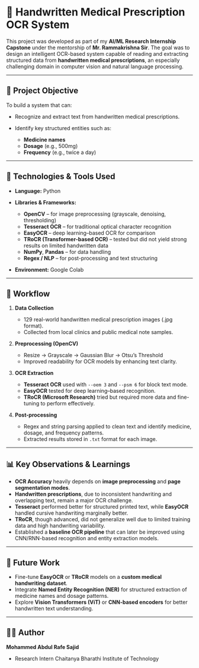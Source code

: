 # 📝 Handwritten Medical Prescription OCR System

This project was developed as part of my **AI/ML Research Internship Capstone** under the mentorship of **Mr. Rammakrishna Sir**.
The goal was to design an intelligent OCR-based system capable of reading and extracting structured data from **handwritten medical prescriptions**, an especially challenging domain in computer vision and natural language processing.

---

## 📌 Project Objective

To build a system that can:

* Recognize and extract text from handwritten medical prescriptions.
* Identify key structured entities such as:

  * **Medicine names**
  * **Dosage** (e.g., 500mg)
  * **Frequency** (e.g., twice a day)

---

## 🧠 Technologies & Tools Used

* **Language:** Python
* **Libraries & Frameworks:**

  * **OpenCV** – for image preprocessing (grayscale, denoising, thresholding)
  *  **Tesseract OCR** – for traditional optical character recognition
  *  **EasyOCR** – deep learning–based OCR for comparison
  *  **TRoCR (Transformer-based OCR)** – tested but did not yield strong results on limited handwritten data
  *  **NumPy**, **Pandas** – for data handling
  *  **Regex / NLP** – for post-processing and text structuring
* **Environment:** Google Colab

---

## 🔄 Workflow

1. **Data Collection**

   * 129 real-world handwritten medical prescription images (.jpg format).
   * Collected from local clinics and public medical note samples.

2. **Preprocessing (OpenCV)**

   * Resize → Grayscale → Gaussian Blur → Otsu’s Threshold
   * Improved readability for OCR models by enhancing text clarity.

3. **OCR Extraction**

   * **Tesseract OCR** used with `--oem 3` and `--psm 6` for block text mode.
   * **EasyOCR** tested for deep learning–based recognition.
   * **TRoCR (Microsoft Research)** tried but required more data and fine-tuning to perform effectively.

4. **Post-processing**

   * Regex and string parsing applied to clean text and identify medicine, dosage, and frequency patterns.
   * Extracted results stored in `.txt` format for each image.

---

## 📊 Key Observations & Learnings

* **OCR Accuracy** heavily depends on **image preprocessing** and **page segmentation modes**.
* **Handwritten prescriptions**, due to inconsistent handwriting and overlapping text, remain a major OCR challenge.
* **Tesseract** performed better for structured printed text, while **EasyOCR** handled cursive handwriting marginally better.
* **TRoCR**, though advanced, did not generalize well due to limited training data and high handwriting variability.
* Established a **baseline OCR pipeline** that can later be improved using CNN/RNN-based recognition and entity extraction models.

---

## 🚀 Future Work

* Fine-tune **EasyOCR** or **TRoCR** models on a **custom medical handwriting dataset**.
* Integrate **Named Entity Recognition (NER)** for structured extraction of medicine names and dosage patterns.
* Explore **Vision Transformers (ViT)** or **CNN-based encoders** for better handwritten text understanding.

---

## 🙋‍♂️ Author

**Mohammed Abdul Rafe Sajid**
- Research Intern
Chaitanya Bharathi Institute of Technology


